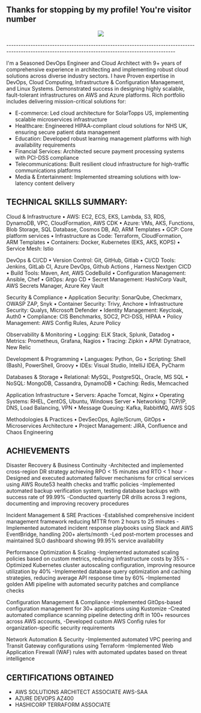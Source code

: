 <div class="visitor-count-container">
  <div class="visitor-count-text">
    <h2>Thanks for stopping by my profile! You're visitor number</h2>
    <p align="center">
      <img src="https://visitor-badge.laobi.icu/badge?page_id=Sai-Jithendra-Gonji" />
    </p>
  </div>
</div>
----------------------------------------------------------------------------------------------------------------------------------------------------

I'm a Seasoned DevOps Engineer and Cloud Architect with 9+ years of comprehensive experience in architecting and implementing robust cloud solutions across diverse industry sectors. 
I have Proven expertise in DevOps, Cloud Computing, Infrastructure & Configuration Management, and Linux Systems. Demonstrated success in designing highly scalable, fault-tolerant infrastructures on AWS and Azure platforms. Rich portfolio includes delivering mission-critical solutions for:

+ E-commerce: Led cloud architecture for SolarTopps US, implementing scalable microservices infrastructure
+ Healthcare: Engineered HIPAA-compliant cloud solutions for NHS UK, ensuring secure patient data management
+ Education: Developed robust learning management platforms with high availability requirements
+ Financial Services: Architected secure payment processing systems with PCI-DSS compliance
+ Telecommunications: Built resilient cloud infrastructure for high-traffic communications platforms
+ Media & Entertainment: Implemented streaming solutions with low-latency content delivery

TECHNICAL SKILLS SUMMARY:
------------------------
Cloud & Infrastructure
• AWS: EC2, ECS, EKS, Lambda, S3, RDS, DynamoDB, VPC, CloudFormation, AWS CDK
• Azure: VMs, AKS, Functions, Blob Storage, SQL Database, Cosmos DB, AD, ARM Templates
• GCP: Core platform services
• Infrastructure as Code: Terraform, CloudFormation, ARM Templates
• Containers: Docker, Kubernetes (EKS, AKS, KOPS)
• Service Mesh: Istio

DevOps & CI/CD
• Version Control: Git, GitHub, Gitlab
• CI/CD Tools: Jenkins, GitLab CI, Azure DevOps, Github Actions , Harness Nextgen CICD
• Build Tools: Maven, Ant, AWS CodeBuild
• Configuration Management: Ansible, Chef
• GitOps: Argo CD
• Secret Management: HashiCorp Vault, AWS Secrets Manager, Azure Key Vault

Security & Compliance
• Application Security: SonarQube, Checkmarx, OWASP ZAP, Snyk
• Container Security: Trivy, Anchore
• Infrastructure Security: Qualys, Microsoft Defender
• Identity Management: Keycloak, Auth0
• Compliance: CIS Benchmarks, SOC2, PCI-DSS, HIPAA
• Policy Management: AWS Config Rules, Azure Policy

Observability & Monitoring
• Logging: ELK Stack, Splunk, Datadog
• Metrics: Prometheus, Grafana, Nagios
• Tracing: Zipkin
• APM: Dynatrace, New Relic

Development & Programming
• Languages: Python, Go
• Scripting: Shell (Bash), PowerShell, Groovy
• IDEs: Visual Studio, IntelliJ IDEA, PyCharm

Databases & Storage
• Relational: MySQL, PostgreSQL, Oracle, MS SQL
• NoSQL: MongoDB, Cassandra, DynamoDB
• Caching: Redis, Memcached

Application Infrastructure
• Servers: Apache Tomcat, Nginx
• Operating Systems: RHEL, CentOS, Ubuntu, Windows Server
• Networking: TCP/IP, DNS, Load Balancing, VPN
• Message Queuing: Kafka, RabbitMQ, AWS SQS

Methodologies & Practices
• DevSecOps, Agile/Scrum, GitOps
• Microservices Architecture
• Project Management: JIRA, Confluence and Chaos Engineering

ACHIEVEMENTS
------------
Disaster Recovery & Business Continuity
-Architected and implemented cross-region DR strategy achieving RPO < 15 minutes and RTO < 1 hour
-Designed and executed automated failover mechanisms for critical services using AWS Route53 health checks and traffic policies
-Implemented automated backup verification system, testing database backups with success rate of 99.99%
-Conducted quarterly DR drills across 3 regions, documenting and improving recovery procedures

Incident Management & SRE Practices
-Established comprehensive incident management framework reducing MTTR from 2 hours to 25 minutes
-Implemented automated incident response playbooks using Slack and AWS EventBridge, handling 200+ alerts/month
-Led post-mortem processes and maintained SLO dashboard showing 99.95% service availability

Performance Optimization & Scaling
-Implemented automated scaling policies based on custom metrics, reducing infrastructure costs by 35%
-Optimized Kubernetes cluster autoscaling configuration, improving resource utilization by 40%
-Implemented database query optimization and caching strategies, reducing average API response time by 60%
-Implemented golden AMI pipeline with automated security patches and compliance checks

Configuration Management & Compliance
-Implemented GitOps-based configuration management for 30+ applications using Kustomize
-Created automated compliance scanning pipeline detecting drift in 100+ resources across AWS accounts,
-Developed custom AWS Config rules for organization-specific security requirements

Network Automation & Security
-Implemented automated VPC peering and Transit Gateway configurations using Terraform
-Implemented Web Application Firewall (WAF) rules with automated updates based on threat intelligence

CERTIFICATIONS OBTAINED
-----------------------
* AWS SOLUTIONS ARCHITECT ASSOCIATE AWS-SAA
* AZURE DEVOPS AZ400
* HASHICORP TERRAFORM ASSOCIATE 

